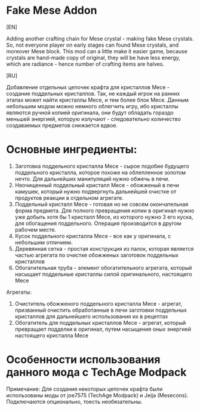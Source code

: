 # Fake Mese Addon
[EN]

Adding another crafting chain for Mese crystal - making fake Mese crystals. So, not everyone player on early stages can found Mese crystals, and moreover Mese block. This mod can a little make it easier game, because crystals are hand-made copy of original, they will be have less energy, which are radiance - hence number of crafting items are halves.

[RU] 

Добавление отдельных цепочек крафта для кристаллов Месе - создание поддельных кристаллов. Так, не каждый игрок на ранних этапах может найти кристаллы Месе, и тем более блок Месе. Данным небольшим модом можно немного облегчить игру, ибо кристаллы являются ручной копией оригинала, они будут обладать гораздо меньшей энергией, которую излучают - следовательно количество создаваемых предметов снижается вдвое.

# Основные ингредиенты:
1) Заготовка поддельного кристалла Месе - сырое подобие будущего поддельного кристалла, которое похоже на облепленное золотом нечто. Для дальнейших манипуляций нужно обжечь в печи.
2) Неочищенный поддельный кристалл Месе - обожженый в печи камушек, который нужно подвергнуть дальнейшей очистке от продуктов реакции в отдельном агрегате.
3) Поддельный кристалл Месе - готовая но не совсем окончательная форма предмета. Для полного превращения копии в оригинал нужно уже добыть хотя бы 1 кристалл Месе, из которого нужно 3 его куска, для обогащения поддельного. Операция производится в другом рабочем месте.
4) Кусок поддельного кристалла Месе - все как у оригинала, с небольшим отличием.
5) Деревянная сетка - простая конструкция из палок, которая является частью агрегата по очистке обожженых заготовок поддельных кристаллов
6) Обогатительная труба - элемент обогатительного агрегата, который насыщает поддельные кристаллы силой оригинального, настоящего Месе

Агрегаты:
1) Очиститель обожженого поддельного кристалла Месе - агрегат, призванный очистить обработанные в печи заготовки поддельных кристаллов для дальнейшего использования их в рецептах
2) Обогатитель для поддельных кристаллов Месе - агрегат, который превращает подделки в оригинал, путем насыщения оных энергией настоящего кристалла Месе

# Особенности использования данного мода с TechAge Modpack



Примечание: Для создания некоторых цепочек крафта были использованы моды от joe7575 (TechAge Modpack) и Jeija (Mesecons). Подключаются опционально, тоесть необязательны.
   
